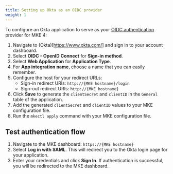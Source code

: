 ```yaml
---
title: Setting up Okta as an OIDC provider
weight: 1
---
```


To configure an Okta application to serve as your [OIDC authentication](../../../../docs/operations/authentication/oidc) provider for MKE 4:

1. Navigate to (Okta)[https://www.okta.com/] and sign in to your account dashboard.
2. Select **OIDC - OpenID Connect** for **Sign-in method**.
3. Select **Web Application** for **Application Type**.
4. For **App integration name**, choose a name that you can easily remember.
5. Configure the host for your redirect URLs:
   - Sign-in redirect URIs: `http://{MKE hostname}/login`
   - Sign-out redirect URIs: `http://{MKE hostname}`
6. Click **Save** to generate the `clientSecret` and `clientID` in the `General` table of the application.
7. Add the generated `clientSecret` and `clientID` values to your MKE configuration file.
8. Run the `mkectl apply` command with your MKE configuration file.

## Test authentication flow

1. Navigate to the MKE dashboard: `https://{MKE hostname}`
2. Select **Log in with SAML**. This will redirect you to the Okta
   login page for your application.
3. Enter your credentials and click **Sign In**. If authentication is successful,
   you will be redirected to the MKE dashboard.
